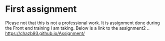 #  First assignment
Please not that this is not a professional work. It is assignment done during the Front end training I am taking.
Below is a link to the assignment2 ..
https://chazb93.github.io/Assignment/
